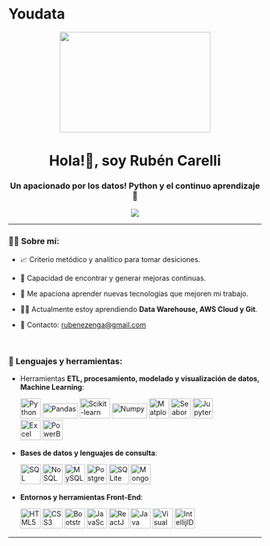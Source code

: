 # Youdata
<div id = "header" align = "center">
    <img src="https://media.giphy.com/media/v1.Y2lkPTc5MGI3NjExZjZpYjRmZXhpZzB0MHVicnNmbTc3ZG5yd2lrM2U2eHRheGk4NXNkaSZlcD12MV9pbnRlcm5hbF9naWZfYnlfaWQmY3Q9Zw/l378c04F2fjeZ7vH2/giphy.gif" width = 300 height = 200>
    <h1 align = "center">
        Hola!👋, soy Rubén Carelli
    </h1>
    <h3 align = "center">
        Un apacionado por los datos! Python y el continuo aprendizaje 🚀
    </h3>
    <a href = "https://www.linkedin.com/in/rubenezengacarelli/">
        <img src = "https://img.shields.io/badge/linkedin-%230077B5.svg?style=for-the-badge&logo=linkedin&logoColor=white" />
    </a>
</div>

---

### 😶‍🌫️ Sobre mí:

- 📈 Criterio metódico y analítico para tomar desiciones.

- 🔎 Capacidad de encontrar y generar mejoras continuas.

- 🚀 Me apaciona aprender nuevas tecnologias que mejoren mi trabajo.

- 🧑‍💻 Actualmente estoy aprendiendo **Data Warehouse, AWS Cloud y Git**.

- 📩 Contacto: rubenezenga@gmail.com

<br>

<div align = "left">
    <h3>
        🔨 Lenguajes y herramientas:        
    </h3>
    
- Herramientas **ETL, procesamiento, modelado y visualización de datos, Machine Learning**:
    
    <div>
        <img src = "https://cdn-icons-png.flaticon.com/128/5968/5968350.png" title="Python" alt="Python" width="40" height="40" />
        <img src = "https://upload.wikimedia.org/wikipedia/commons/thumb/e/ed/Pandas_logo.svg/1280px-Pandas_logo.svg.png" title="Pandas" alt="Pandas" width="70" height="30" />
        <img src = "https://upload.wikimedia.org/wikipedia/commons/thumb/0/05/Scikit_learn_logo_small.svg/1200px-Scikit_learn_logo_small.svg.png" title="Scikit-learn" alt="Scikit-learn" width="60" height="40" />
        <img src = "https://upload.wikimedia.org/wikipedia/commons/thumb/3/31/NumPy_logo_2020.svg/2560px-NumPy_logo_2020.svg.png" title="Numpy" alt="Numpy" width="70" height="30" />
        <img src = "https://matplotlib.org/3.1.1/_static/logo2_compressed.svg" title="Matplotlib" alt="Matplotlib" width="40" height="40" />
        <img src = "https://seaborn.pydata.org/_images/logo-wide-lightbg.svg" title="Seaborn" alt="Seaborn" width="40" height="40" />
        <img src = "https://upload.wikimedia.org/wikipedia/commons/thumb/3/38/Jupyter_logo.svg/883px-Jupyter_logo.svg.png" title="Jupyter" alt="Jupyter" width="40" height="40" />
    </div>
    <div>
        <img src = "https://cdn-icons-png.flaticon.com/128/732/732220.png" title="Excel" alt="Excel" width="40" height="40" />
        <img src = "https://upload.wikimedia.org/wikipedia/commons/thumb/c/cf/New_Power_BI_Logo.svg/2048px-New_Power_BI_Logo.svg.png" title="PowerBI" alt="PowerBI" width="40" height="40" />
    </div>
- **Bases de datos y lenguajes de consulta**:
    <div>
        <img src = "https://www.svgrepo.com/show/331760/sql-database-generic.svg" title="SQL" alt="SQL" width="40" height="40" />
        <img src = "https://dotnetvibes.files.wordpress.com/2018/01/nosql-database.png" title="NoSQL" alt="NoSQL" width="40" height="40" />
        <img src = "https://cdn.iconscout.com/icon/free/png-512/free-mysql-21-1174941.png?f=avif&w=256" title="MySQL" alt="MySQL" width="40" height="40" />
        <img src = "https://cdn.iconscout.com/icon/free/png-512/free-postgresql-11-1175122.png?f=avif&w=256" title="PostgreSQL" alt="PostgreSQL" width="40" height="40" />
        <img src = "https://cdn.iconscout.com/icon/free/png-512/free-sqlite-282687.png?f=avif&w=256" title="SQLite" alt="SQLite" width="40" height="40" />
        <img src = "https://cdn.iconscout.com/icon/free/png-512/free-mongodb-5-1175140.png?f=avif&w=256" title="MongoDB" alt="MongoDB" width="40" height="40" />
    </div>
- **Entornos y herramientas Front-End**:
    <div>
        <img src = "https://cdn.iconscout.com/icon/premium/png-512-thumb/html-2752158-2284975.png?f=avif&w=256" title="HTML5" alt="HTML5" width="40" height="40" />
        <img src = "https://cdn.iconscout.com/icon/free/png-512/free-css3-11-1175239.png?f=avif&w=256" title="CSS3" alt="CSS3" width="40" height="40" />
        <img src = "https://cdn.iconscout.com/icon/free/png-512/free-bootstrap-226077.png?f=avif&w=256" title="Bootstrap" alt="Bootstrap" width="40" height="40" />
        <img src = "https://cdn.iconscout.com/icon/premium/png-512-thumb/javascript-2752148-2284965.png?f=avif&w=256" title="JavaScript" alt="JavaScript" width="40" height="40" />
        <img src = "https://cdn.iconscout.com/icon/free/png-512/free-react-4-1175110.png?f=avif&w=256" title="ReactJS" alt="ReactJS" width="40" height="40" />
        <img src = "https://cdn.iconscout.com/icon/free/png-512/free-java-60-1174953.png?f=avif&w=256" title="Java" alt="Java" width="40" height="40" />
        <img src = "https://cdn.iconscout.com/icon/free/png-512/free-visual-studio-code-1868941-1583105.png?f=avif&w=256" title="Visual Studio Code" alt="Visual Studio Code" width="40" height="40" />
        <img src = "https://upload.wikimedia.org/wikipedia/commons/thumb/9/9c/IntelliJ_IDEA_Icon.svg/2048px-IntelliJ_IDEA_Icon.svg.png" title="IntellijIDEA" alt="IntellijIDEA" width="40" height="40" />     
    </div>
</div>

--- 
